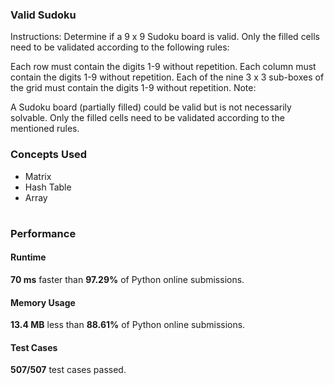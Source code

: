 ### Valid Sudoku
<p>Instructions: Determine if a 9 x 9 Sudoku board is valid. Only the filled cells need to be validated according to the following rules:

Each row must contain the digits 1-9 without repetition.
Each column must contain the digits 1-9 without repetition.
Each of the nine 3 x 3 sub-boxes of the grid must contain the digits 1-9 without repetition.
Note:

A Sudoku board (partially filled) could be valid but is not necessarily solvable.
Only the filled cells need to be validated according to the mentioned rules.</p>

### Concepts Used 
* Matrix
* Hash Table
* Array

#

### Performance
#### Runtime
**70 ms** faster than **97.29%** of Python online submissions.

#### Memory Usage
**13.4 MB** less than **88.61%** of Python online submissions.

#### Test Cases
**507/507** test cases passed.
